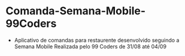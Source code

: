 # Comanda-Semana-Mobile-99Coders
* Aplicativo de comandas para restaurente desenvolvido seguindo a Semana Mobile Realizada pelo 99 Coders de 31/08 até 04/09
